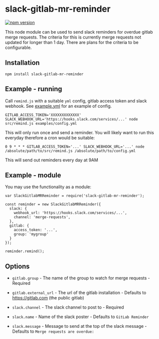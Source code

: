 # slack-gitlab-mr-reminder
[![npm version](https://badge.fury.io/js/slack-gitlab-mr-reminder.svg)](https://badge.fury.io/js/slack-gitlab-mr-reminder)

This node module can be used to send slack reminders for overdue gitlab merge requests. The criteria for this is currently merge requests not updated for longer than 1 day. There are plans for the criteria to be configurable.

## Installation
`
npm install slack-gitlab-mr-reminder
`

## Example - running
Call `remind.js` with a suitable `yml` config, gitlab access token and slack webhook. See [example.yml](examples/config.yml) for an example of config.

`
GITLAB_ACCESS_TOKEN='XXXXXXXXXXXXX' SLACK_WEBHOOK_URL='https://hooks.slack.com/services/...' node src/remind.js examples/config.yml 
`

This will only run once and send a reminder. You will likely want to run this everyday therefore a cron would be suitable:

`
0 9 * * * GITLAB_ACCESS_TOKEN='...' SLACK_WEBHOOK_URL='...' node /absolute/path/to/src/remind.js /absolute/path/to/config.yml 
`

This will send out reminders every day at 9AM

## Example - module
You may use the functionality as a module:

```
var SlackGitlabMRReminder = require('slack-gitlab-mr-reminder');

const reminder = new SlackGitlabMRReminder({
  slack: {
    webhook_url: 'https://hooks.slack.com/services/...',
    channel: 'merge-requests',
  },
  gitlab: {
    access_token: '...',
    group: 'mygroup'
  }
});

reminder.remind();
```

## Options

- `gitlab.group` - The name of the group to watch for merge requests - Required
- `gitlab.external_url` - The url of the gitlab installation - Defaults to https://gitlab.com (the public gitlab)

- `slack.channel` - The slack channel to post to - Required
- `slack.name` - Name of the slack poster - Defaults to `GitLab Reminder`
- `slack.message` - Message to send at the top of the slack message - Defaults to `Merge requests are overdue:`
